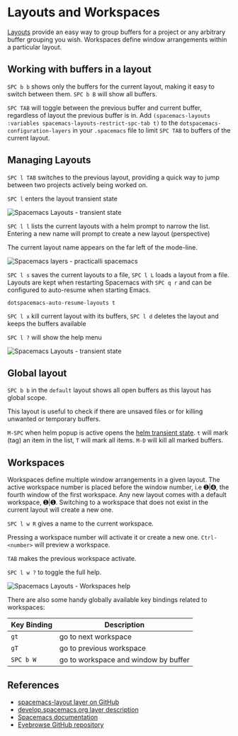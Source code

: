 # Layouts and Workspaces
[Layouts](http://develop.spacemacs.org/doc/DOCUMENTATION.html#layouts-and-workspaces) provide an easy way to group buffers for a project or any arbitrary buffer grouping you wish.  Workspaces define window arrangements within a particular layout.

## Working with buffers in a layout
`SPC b b` shows only the buffers for the current layout, making it easy to switch between them.  `SPC b B` will show all buffers.

`SPC TAB` will toggle between the previous buffer and current buffer, regardless of layout the previous buffer is in.  Add `(spacemacs-layouts :variables spacemacs-layouts-restrict-spc-tab t)` to the `dotspacemacs-configuration-layers` in your `.spacemacs` file to limit `SPC TAB` to buffers of the current layout.


## Managing Layouts
`SPC l TAB` switches to the previous layout, providing a quick way to jump between two projects actively being worked on.

`SPC l` enters the layout transient state

![Spacemacs Layouts - transient state](https://raw.githubusercontent.com/practicalli/graphic-design/live/spacemacs/screenshots/spacemacs-layouts-transient-state-practicalli-layouts.png)

`SPC l l` lists the current layouts with a helm prompt to narrow the list.  Entering a new name will prompt to create a new layout (perspective)

The current layout name appears on the far left of the mode-line.

![Spacemacs layers - practicalli spacemacs](/spacemacs/images/spacemacs-layers-name.png)

`SPC l s` saves the current layouts to a file, `SPC l L` loads a layout from a file.  Layouts are kept when restarting Spacemacs with `SPC q r` and can be configured to auto-resume when starting Emacs.

```elisp
dotspacemacs-auto-resume-layouts t
```

`SPC l x`  kill current layout with its buffers, `SPC l d` deletes the layout and keeps the buffers available

`SPC l ?` will show the help menu

![Spacemacs Layouts - transient state](/spacemacs/images/spacemacs-layouts-help.png)




## Global layout

`SPC b b` in the `default` layout shows all open buffers as this layout has global scope.

This layout is useful to check if there are unsaved files or for killing unwanted or temporary buffers.

`M-SPC` when helm popup is active opens the [helm transient state](/why-spacemacs/helm-transient-state.md).  `t` will mark (tag) an item in the list, `T` will mark all items.  `M-D` will kill all marked buffers.



## Workspaces

Workspaces define multiple window arrangements in a given layout. The active workspace number is placed before the window number, i.e ➊|➍, the fourth window of the first workspace. Any new layout comes with a default workspace, ➊|➊.  Switching to a workspace that does not exist in the current layout will create a new one.

`SPC l w R` gives a name to the current workspace.

Pressing a workspace number will activate it or create a new one. `Ctrl-<number>` will preview a workspace.

`TAB` makes the previous workspace activate.

`SPC l w ?` to toggle the full help.

![Spacemacs Layouts - Workspaces help](/spacemacs/images/spacemacs-layouts-workspaces-help.png)

There are also some handy globally available key bindings related to workspaces:

| Key Binding | Description                          |
|-------------|--------------------------------------|
| `gt`        | go to next workspace                 |
| `gT`        | go to previous workspace             |
| `SPC b W`   | go to workspace and window by buffer |



## References
* [spacemacs-layout layer on GitHub](https://github.com/syl20bnr/spacemacs/tree/develop/layers/%2Bspacemacs/spacemacs-layouts)
* [develop.spacemacs.org layer description](https://develop.spacemacs.org/layers/+spacemacs/spacemacs-layouts/README.html)
* [Spacemacs documentation](http://develop.spacemacs.org/doc/DOCUMENTATION.html#layouts-and-workspaces)
* [Eyebrowse GitHub repository](https://github.com/wasamasa/eyebrowse)
